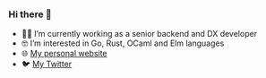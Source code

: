 ### Hi there 👋

- 👨‍💻 I’m currently working as a senior backend and DX developer
- 🤓 I’m interested in Go, Rust, OCaml and Elm languages
- 🌐 [My personal website](https://gillesfabio.com)
- 🐦 [My Twitter](https://twitter.com/gillesfabio_)
